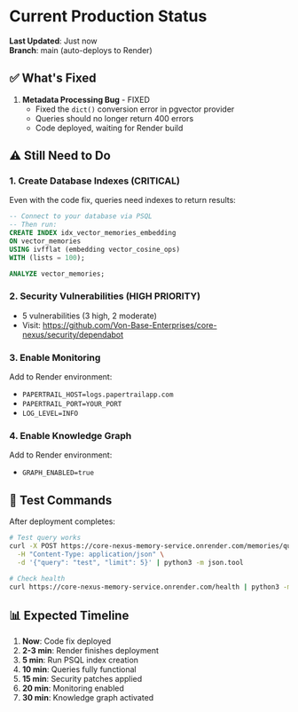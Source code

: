 # Current Production Status

**Last Updated**: Just now  
**Branch**: main (auto-deploys to Render)

## ✅ What's Fixed

1. **Metadata Processing Bug** - FIXED
   - Fixed the `dict()` conversion error in pgvector provider
   - Queries should no longer return 400 errors
   - Code deployed, waiting for Render build

## ⚠️ Still Need to Do

### 1. **Create Database Indexes** (CRITICAL)
Even with the code fix, queries need indexes to return results:

```sql
-- Connect to your database via PSQL
-- Then run:
CREATE INDEX idx_vector_memories_embedding 
ON vector_memories 
USING ivfflat (embedding vector_cosine_ops) 
WITH (lists = 100);

ANALYZE vector_memories;
```

### 2. **Security Vulnerabilities** (HIGH PRIORITY)
- 5 vulnerabilities (3 high, 2 moderate)
- Visit: https://github.com/Von-Base-Enterprises/core-nexus/security/dependabot

### 3. **Enable Monitoring**
Add to Render environment:
- `PAPERTRAIL_HOST=logs.papertrailapp.com`
- `PAPERTRAIL_PORT=YOUR_PORT`
- `LOG_LEVEL=INFO`

### 4. **Enable Knowledge Graph**
Add to Render environment:
- `GRAPH_ENABLED=true`

## 🧪 Test Commands

After deployment completes:

```bash
# Test query works
curl -X POST https://core-nexus-memory-service.onrender.com/memories/query \
  -H "Content-Type: application/json" \
  -d '{"query": "test", "limit": 5}' | python3 -m json.tool

# Check health
curl https://core-nexus-memory-service.onrender.com/health | python3 -m json.tool
```

## 📊 Expected Timeline

1. **Now**: Code fix deployed
2. **2-3 min**: Render finishes deployment
3. **5 min**: Run PSQL index creation
4. **10 min**: Queries fully functional
5. **15 min**: Security patches applied
6. **20 min**: Monitoring enabled
7. **30 min**: Knowledge graph activated